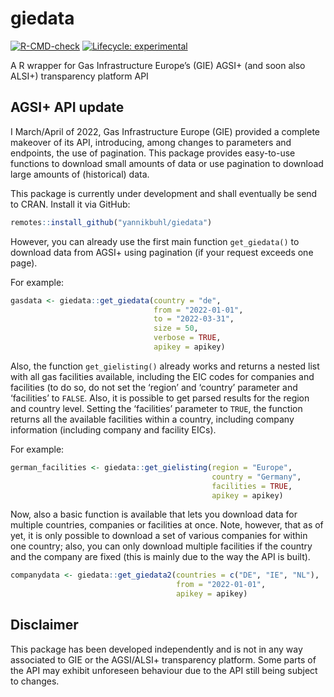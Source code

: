 
# giedata

<!-- badges: start -->

[![R-CMD-check](https://github.com/yannikbuhl/giedata/workflows/R-CMD-check/badge.svg)](https://github.com/yannikbuhl/giedata/actions)
[![Lifecycle:
experimental](https://lifecycle.r-lib.org/articles/figures/lifecycle-experimental.svg)](https://lifecycle.r-lib.org/articles/stages.html#experimental)
<!-- badges: end -->

A R wrapper for Gas Infrastructure Europe’s (GIE) AGSI+ (and soon also
ALSI+) transparency platform API

## AGSI+ API update

I March/April of 2022, Gas Infrastructure Europe (GIE) provided a
complete makeover of its API, introducing, among changes to parameters
and endpoints, the use of pagination. This package provides easy-to-use
functions to download small amounts of data or use pagination to
download large amounts of (historical) data.

This package is currently under development and shall eventually be send
to CRAN. Install it via GitHub:

``` r
remotes::install_github("yannikbuhl/giedata")
```

However, you can already use the first main function `get_giedata()` to
download data from AGSI+ using pagination (if your request exceeds one
page).

For example:

``` r
gasdata <- giedata::get_giedata(country = "de",
                                from = "2022-01-01",
                                to = "2022-03-31",
                                size = 50,
                                verbose = TRUE,
                                apikey = apikey)
```

Also, the function `get_gielisting()` already works and returns a nested
list with all gas facilities available, including the EIC codes for
companies and facilities (to do so, do not set the ‘region’ and
‘country’ parameter and ‘facilities’ to `FALSE`. Also, it is possible to
get parsed results for the region and country level. Setting the
‘facilities’ parameter to `TRUE`, the function returns all the available
facilities within a country, including company information (including
company and facility EICs).

For example:

``` r
german_facilities <- giedata::get_gielisting(region = "Europe",
                                             country = "Germany",
                                             facilities = TRUE,
                                             apikey = apikey)
```

Now, also a basic function is available that lets you download data for
multiple countries, companies or facilities at once. Note, however, that
as of yet, it is only possible to download a set of various companies
for within one country; also, you can only download multiple facilities
if the country and the company are fixed (this is mainly due to the way
the API is built).

``` r
companydata <- giedata::get_giedata2(countries = c("DE", "IE", "NL"), 
                                     from = "2022-01-01",
                                     apikey = apikey)
```

## Disclaimer

This package has been developed independently and is not in any way
associated to GIE or the AGSI/ALSI+ transparency platform. Some parts of
the API may exhibit unforeseen behaviour due to the API still being
subject to changes.
